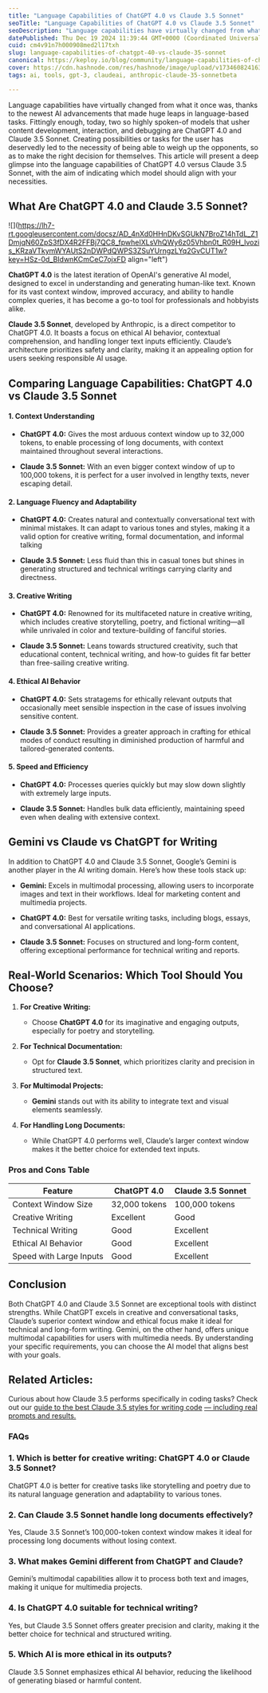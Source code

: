 ```yaml
---
title: "Language Capabilities of ChatGPT 4.0 vs Claude 3.5 Sonnet"
seoTitle: "Language Capabilities of ChatGPT 4.0 vs Claude 3.5 Sonnet"
seoDescription: "Language capabilities have virtually changed from what it once was, thanks to the newest AI advancements that made huge leaps in language-based tasks."
datePublished: Thu Dec 19 2024 11:39:44 GMT+0000 (Coordinated Universal Time)
cuid: cm4v91n7h000908med2l17txh
slug: language-capabilities-of-chatgpt-40-vs-claude-35-sonnet
canonical: https://keploy.io/blog/community/language-capabilities-of-chatgpt-40-vs-claude-35-sonnet
cover: https://cdn.hashnode.com/res/hashnode/image/upload/v1734608241639/3b73d898-657d-424a-b6d4-e55c650e950b.png
tags: ai, tools, gpt-3, claudeai, anthropic-claude-35-sonnetbeta

---
```


Language capabilities have virtually changed from what it once was, thanks to the newest AI advancements that made huge leaps in language-based tasks. Fittingly enough, today, two so highly spoken-of models that usher content development, interaction, and debugging are ChatGPT 4.0 and Claude 3.5 Sonnet. Creating possibilities or tasks for the user has deservedly led to the necessity of being able to weigh up the opponents, so as to make the right decision for themselves. This article will present a deep glimpse into the language capabilities of ChatGPT 4.0 versus Claude 3.5 Sonnet, with the aim of indicating which model should align with your necessities.

## **What Are ChatGPT 4.0 and Claude 3.5 Sonnet?**

![](https://lh7-rt.googleusercontent.com/docsz/AD_4nXd0HHnDKvSGUkN7BroZ14hTdL_Z1DmjqN60ZpS3fDX4R2FFBj7QC8_fpwheIXLsVhQWy6z05Vhbn0t_R09H_lvozis_KRzaVTkymWYAUtS2nDWPdQWPS3ZSuYUrngzLYq2GvCUT1w?key=HSz-0d_BIdwnKCmCeC7ojxFD align="left")

**ChatGPT 4.0** is the latest iteration of OpenAI's generative AI model, designed to excel in understanding and generating human-like text. Known for its vast context window, improved accuracy, and ability to handle complex queries, it has become a go-to tool for professionals and hobbyists alike.

**Claude 3.5 Sonnet**, developed by Anthropic, is a direct competitor to ChatGPT 4.0. It boasts a focus on ethical AI behavior, contextual comprehension, and handling longer text inputs efficiently. Claude’s architecture prioritizes safety and clarity, making it an appealing option for users seeking responsible AI usage.

## **Comparing Language Capabilities: ChatGPT 4.0 vs Claude 3.5 Sonnet**

#### **1\. Context Understanding**

* **ChatGPT 4.0:** Gives the most arduous context window up to 32,000 tokens, to enable processing of long documents, with context maintained throughout several interactions.
    
* **Claude 3.5 Sonnet:** With an even bigger context window of up to 100,000 tokens, it is perfect for a user involved in lengthy texts, never escaping detail.
    

#### **2\. Language Fluency and Adaptability**

* **ChatGPT 4.0:** Creates natural and contextually conversational text with minimal mistakes. It can adapt to various tones and styles, making it a valid option for creative writing, formal documentation, and informal talking
    
* **Claude 3.5 Sonnet:** Less fluid than this in casual tones but shines in generating structured and technical writings carrying clarity and directness.
    

#### **3\. Creative Writing**

* **ChatGPT 4.0:** Renowned for its multifaceted nature in creative writing, which includes creative storytelling, poetry, and fictional writing—all while unrivaled in color and texture-building of fanciful stories.
    
* **Claude 3.5 Sonnet:** Leans towards structured creativity, such that educational content, technical writing, and how-to guides fit far better than free-sailing creative writing.
    

#### **4\. Ethical AI Behavior**

* **ChatGPT 4.0:** Sets stratagems for ethically relevant outputs that occasionally meet sensible inspection in the case of issues involving sensitive content.
    
* **Claude 3.5 Sonnet:** Provides a greater approach in crafting for ethical modes of conduct resulting in diminished production of harmful and tailored-generated contents.
    

#### **5\. Speed and Efficiency**

* **ChatGPT 4.0:** Processes queries quickly but may slow down slightly with extremely large inputs.
    
* **Claude 3.5 Sonnet:** Handles bulk data efficiently, maintaining speed even when dealing with extensive context.
    

## **Gemini vs Claude vs ChatGPT for Writing**

In addition to ChatGPT 4.0 and Claude 3.5 Sonnet, Google’s Gemini is another player in the AI writing domain. Here’s how these tools stack up:

* **Gemini:** Excels in multimodal processing, allowing users to incorporate images and text in their workflows. Ideal for marketing content and multimedia projects.
    
* **ChatGPT 4.0:** Best for versatile writing tasks, including blogs, essays, and conversational AI applications.
    
* **Claude 3.5 Sonnet:** Focuses on structured and long-form content, offering exceptional performance for technical writing and reports.
    

## **Real-World Scenarios: Which Tool Should You Choose?**

1. **For Creative Writing:**
    
    * Choose **ChatGPT 4.0** for its imaginative and engaging outputs, especially for poetry and storytelling.
        
2. **For Technical Documentation:**
    
    * Opt for **Claude 3.5 Sonnet**, which prioritizes clarity and precision in structured text.
        
3. **For Multimodal Projects:**
    
    * **Gemini** stands out with its ability to integrate text and visual elements seamlessly.
        
4. **For Handling Long Documents:**
    
    * While ChatGPT 4.0 performs well, Claude’s larger context window makes it the better choice for extended text inputs.
        

### **Pros and Cons Table**

| **Feature** | **ChatGPT 4.0** | **Claude 3.5 Sonnet** |
| --- | --- | --- |
| Context Window Size | 32,000 tokens | 100,000 tokens |
| Creative Writing | Excellent | Good |
| Technical Writing | Good | Excellent |
| Ethical AI Behavior | Good | Excellent |
| Speed with Large Inputs | Good | Excellent |

## **Conclusion**

Both ChatGPT 4.0 and Claude 3.5 Sonnet are exceptional tools with distinct strengths. While ChatGPT excels in creative and conversational tasks, Claude’s superior context window and ethical focus make it ideal for technical and long-form writing. Gemini, on the other hand, offers unique multimodal capabilities for users with multimedia needs. By understanding your specific requirements, you can choose the AI model that aligns best with your goals.

## **Related Articles:**

Curious about how Claude 3.5 performs specifically in coding tasks? Check out our [guide to the best Claude 3.5 styles for writing code](https://keploy.io/blog/community/best-claude-3-5-style-for-code) [— including real prompts and results.](https://keploy.io/blog/community/best-claude-3-5-style-for-code)

### **FAQs**

### **1\. Which is better for creative writing: ChatGPT 4.0 or Claude 3.5 Sonnet?**

ChatGPT 4.0 is better for creative tasks like storytelling and poetry due to its natural language generation and adaptability to various tones.

### **2\. Can Claude 3.5 Sonnet handle long documents effectively?**

Yes, Claude 3.5 Sonnet’s 100,000-token context window makes it ideal for processing long documents without losing context.

### **3\. What makes Gemini different from ChatGPT and Claude?**

Gemini’s multimodal capabilities allow it to process both text and images, making it unique for multimedia projects.

### **4\. Is ChatGPT 4.0 suitable for technical writing?**

Yes, but Claude 3.5 Sonnet offers greater precision and clarity, making it the better choice for technical and structured writing.

### **5\. Which AI is more ethical in its outputs?**

Claude 3.5 Sonnet emphasizes ethical AI behavior, reducing the likelihood of generating biased or harmful content.